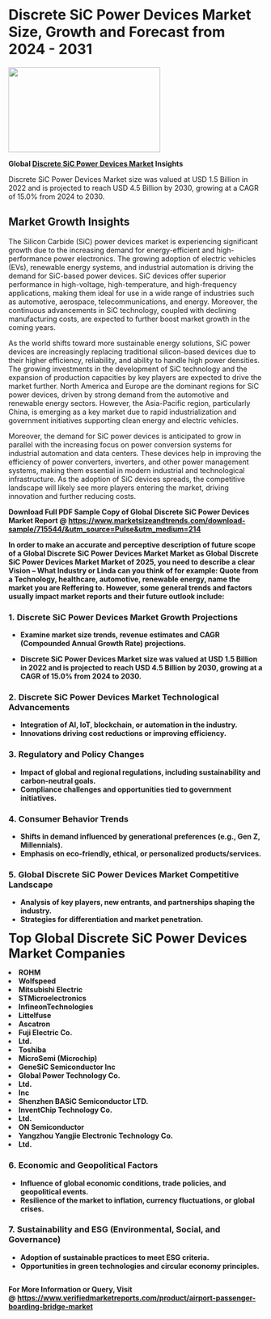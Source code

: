 <H1>Discrete SiC Power Devices Market Size, Growth and Forecast from 2024 - 2031</H1><img class="aligncenter size-medium wp-image-584254" src="https://thirdeyenews.in/wp-content/uploads/2024/09/Global-Market-Research-300x168.jpeg" alt="" width="300" height="168" /><p><strong>Global&nbsp;<a href="https://www.marketsizeandtrends.com/download-sample/715544/&amp;utm_source=Pulse&amp;utm_medium=214">Discrete SiC Power Devices Market</a> Insights</strong></p><p>Discrete SiC Power Devices Market size was valued at USD 1.5 Billion in 2022 and is projected to reach USD 4.5 Billion by 2030, growing at a CAGR of 15.0% from 2024 to 2030.</p><p><h2>Market Growth Insights</h2> <p>The Silicon Carbide (SiC) power devices market is experiencing significant growth due to the increasing demand for energy-efficient and high-performance power electronics. The growing adoption of electric vehicles (EVs), renewable energy systems, and industrial automation is driving the demand for SiC-based power devices. SiC devices offer superior performance in high-voltage, high-temperature, and high-frequency applications, making them ideal for use in a wide range of industries such as automotive, aerospace, telecommunications, and energy. Moreover, the continuous advancements in SiC technology, coupled with declining manufacturing costs, are expected to further boost market growth in the coming years.</p> <p><strong></strong></p> <p>As the world shifts toward more sustainable energy solutions, SiC power devices are increasingly replacing traditional silicon-based devices due to their higher efficiency, reliability, and ability to handle high power densities. The growing investments in the development of SiC technology and the expansion of production capacities by key players are expected to drive the market further. North America and Europe are the dominant regions for SiC power devices, driven by strong demand from the automotive and renewable energy sectors. However, the Asia-Pacific region, particularly China, is emerging as a key market due to rapid industrialization and government initiatives supporting clean energy and electric vehicles.</p> <p>Moreover, the demand for SiC power devices is anticipated to grow in parallel with the increasing focus on power conversion systems for industrial automation and data centers. These devices help in improving the efficiency of power converters, inverters, and other power management systems, making them essential in modern industrial and technological infrastructure. As the adoption of SiC devices spreads, the competitive landscape will likely see more players entering the market, driving innovation and further reducing costs.</p> <p><strong></p><p><span class=""><strong>Download Full PDF Sample Copy of Global Discrete SiC Power Devices Market Report</strong> @ <a href="https://www.marketsizeandtrends.com/download-sample/715544/&amp;utm_source=Pulse&amp;utm_medium=214" target="_blank">https://www.marketsizeandtrends.com/download-sample/715544/&amp;utm_source=Pulse&amp;utm_medium=214</a></span></p><p>In order to make an accurate and perceptive description of future scope of a Global&nbsp;Discrete SiC Power Devices Market Market as Global&nbsp;Discrete SiC Power Devices Market Market of 2025, you need to describe a clear Vision &ndash; What Industry or Linda can you think of for example: Quote from a Technology, healthcare, automotive, renewable energy, name the market you are Reffering to. However, some general trends and factors usually impact market reports and their future outlook include:</p><h3>1.&nbsp;<strong>Discrete SiC Power Devices Market Growth Projections</strong></h3><ul><li>Examine market size trends, revenue estimates and CAGR (Compounded Annual Growth Rate) projections.</li><li><p>Discrete SiC Power Devices Market size was valued at USD 1.5 Billion in 2022 and is projected to reach USD 4.5 Billion by 2030, growing at a CAGR of 15.0% from 2024 to 2030.</p></li></ul><h3>2.&nbsp;<strong>Discrete SiC Power Devices Market Technological Advancements</strong></h3><ul><li>Integration of AI, IoT, blockchain, or automation in the industry.</li><li>Innovations driving cost reductions or improving efficiency.</li></ul><h3>3.&nbsp;<strong>Regulatory and Policy Changes</strong></h3><ul><li>Impact of global and regional regulations, including sustainability and carbon-neutral goals.</li><li>Compliance challenges and opportunities tied to government initiatives.</li></ul><h3>4.&nbsp;<strong>Consumer Behavior Trends</strong></h3><ul><li>Shifts in demand influenced by generational preferences (e.g., Gen Z, Millennials).</li><li>Emphasis on eco-friendly, ethical, or personalized products/services.</li></ul><h3>5.&nbsp;<strong>Global Discrete SiC Power Devices Market Competitive Landscape</strong></h3><ul><li>Analysis of key players, new entrants, and partnerships shaping the industry.</li><li>Strategies for differentiation and market penetration.</li></ul><p data-pm-slice="1 1 []"><span style="color: inherit; font-family: inherit; font-size: 25px;">Top Global Discrete SiC Power Devices Market Companies</span></p><div class="" data-test-id=""><p><li>ROHM</li><li> Wolfspeed</li><li> Mitsubishi Electric</li><li> STMicroelectronics</li><li> InfineonTechnologies</li><li> Littelfuse</li><li> Ascatron</li><li> Fuji Electric Co.</li><li> Ltd.</li><li> Toshiba</li><li> MicroSemi (Microchip)</li><li> GeneSiC Semiconductor Inc</li><li> Global Power Technology Co.</li><li> Ltd.</li><li> Inc</li><li> Shenzhen BASiC Semiconductor LTD.</li><li> InventChip Technology Co.</li><li> Ltd.</li><li> ON Semiconductor</li><li> Yangzhou Yangjie Electronic Technology Co.</li><li> Ltd.</li></p></div><h3>6.&nbsp;<strong>Economic and Geopolitical Factors</strong></h3><ul><li>Influence of global economic conditions, trade policies, and geopolitical events.</li><li>Resilience of the market to inflation, currency fluctuations, or global crises.</li></ul><h3>7.&nbsp;<strong>Sustainability and ESG (Environmental, Social, and Governance)</strong></h3><ul><li>Adoption of sustainable practices to meet ESG criteria.</li><li>Opportunities in green technologies and circular economy principles.</li></ul><h2><strong style="font-size: 14px;">For More Information or Query, Visit @&nbsp;</strong><a style="background-color: #ffffff; font-size: 14px;" href="https://www.marketsizeandtrends.com/report/discrete-sic-power-devices-market/" target="_blank">https://www.verifiedmarketreports.com/product/airport-passenger-boarding-bridge-market</a></h2>
